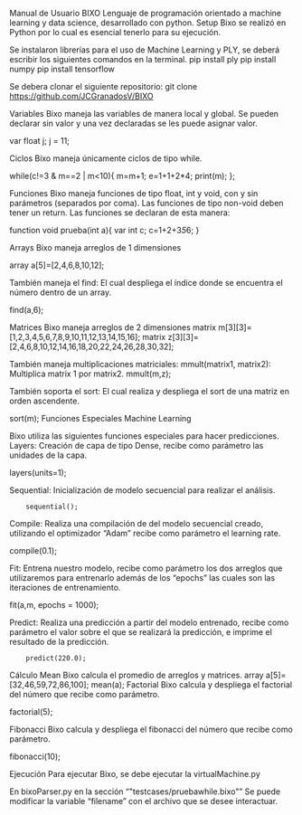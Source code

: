 Manual de Usuario BIXO
Lenguaje de programación orientado a machine learning y data science, desarrollado con python.
Setup
Bixo se realizó en Python por lo cual es esencial tenerlo para su ejecución.

Se instalaron librerías para el uso de Machine Learning y PLY, se deberá escribir los siguientes comandos en la terminal.
pip install ply
pip install numpy
pip install tensorflow

Se debera clonar el siguiente repositorio:
git clone https://github.com/JCGranadosV/BIXO

Variables
Bixo maneja las variables de manera local y global. Se pueden declarar sin valor y una vez declaradas se les puede asignar valor.

var float j;
j = 11;

Ciclos
Bixo maneja únicamente ciclos de tipo while.

 while(c!=3 & m==2 | m<10){
    m=m+1;
    e=1+1+2*4;
    print(m);
    };

Funciones
Bixo maneja funciones de tipo float, int y void, con y sin parámetros (separados por coma). Las funciones de tipo non-void deben tener un return. Las funciones se declaran de esta manera:

function void prueba(int a){
    var int c;
    c=1+2+3*5*6;
}

Arrays
Bixo maneja arreglos de 1 dimensiones

array a[5]=[2,4,6,8,10,12];

También maneja el find: El cual despliega el índice donde se encuentra el número dentro de un array.

find(a,6);

Matrices
Bixo maneja arreglos de 2 dimensiones
matrix m[3][3]=[1,2,3,4,5,6,7,8,9,10,11,12,13,14,15,16];
matrix z[3][3]=[2,4,6,8,10,12,14,16,18,20,22,24,26,28,30,32];

También maneja multiplicaciones matriciales: 
mmult(matrix1, matrix2): Multiplica matrix 1 por matrix2.
mmult(m,z);

También soporta el sort: El cual realiza y despliega el sort de una matriz en orden ascendente.

sort(m);
Funciones Especiales
Machine Learning

Bixo utiliza las siguientes funciones especiales para hacer predicciones.
Layers: Creación de capa de tipo Dense, recibe como parámetro las unidades de la capa.

  layers(units=1);

Sequential: Inicialización de modelo secuencial para realizar el análisis.

    	sequential();

Compile: Realiza una compilación de del modelo secuencial creado, utilizando el optimizador “Adam” recibe como parámetro el learning rate.

 compile(0.1);

Fit: Entrena nuestro modelo, recibe como parámetro los dos arreglos que utilizaremos para entrenarlo además de los “epochs” las cuales son las iteraciones de entrenamiento.

 fit(a,m, epochs = 1000);

Predict: Realiza una predicción a partir del modelo entrenado, recibe como parámetro el valor sobre el que se realizará la predicción, e imprime el resultado de la predicción.

    	predict(220.0);

Cálculo
Mean
Bixo calcula el promedio de arreglos y matrices.
array a[5]=[32,46,59,72,86,100];
mean(a);
Factorial
Bixo calcula y despliega el factorial del número que recibe como parámetro.

factorial(5);

Fibonacci
Bixo calcula y despliega el fibonacci del número que recibe como parámetro.
 
fibonacci(10); 

Ejecución
Para ejecutar Bixo, se debe ejecutar la virtualMachine.py

En bixoParser.py en la sección “"testcases/pruebawhile.bixo"” Se puede modificar la variable “filename” con el archivo que se desee interactuar.


